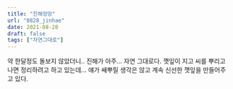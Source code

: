 ```yaml
---
title: "진해엉망"
url: "0828_jinhae"
date: 2021-08-28
draft: false
tags: ["자연그대로"]
---
```

약 한달정도 돌보지 않았더니.. 진해가 아주... 자연 그대로다. 깻잎이 지고 씨를 뿌리고 나면 정리하려고 하고 있는데... 얘가 쌔뿌릴 생각은 않고 계속 신선한 깻잎을 만들어주고 있다. 
